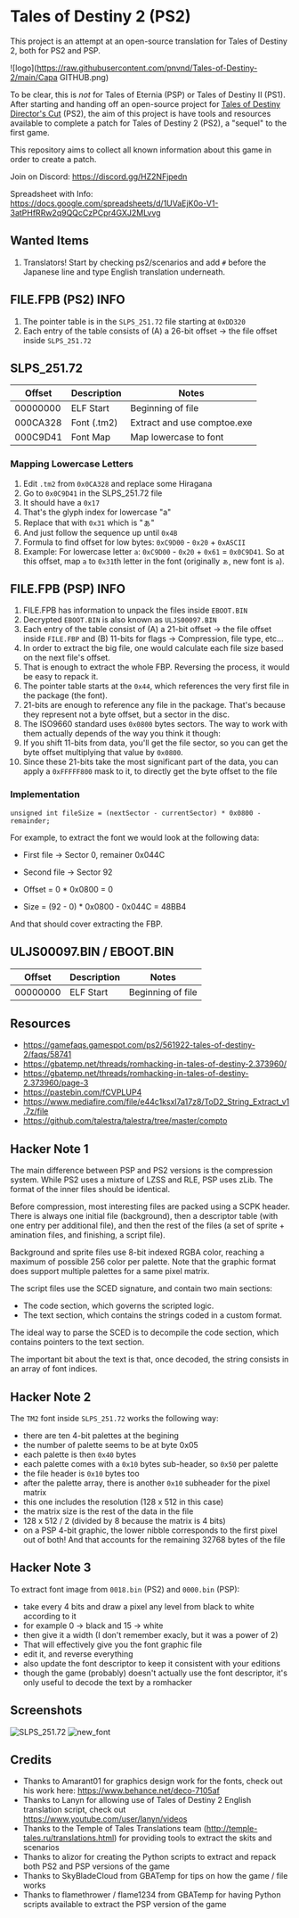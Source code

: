 # Tales of Destiny 2 (PS2)
This project is an attempt at an open-source translation for Tales of Destiny 2, both for PS2 and PSP.

![logo](https://raw.githubusercontent.com/pnvnd/Tales-of-Destiny-2/main/Capa GITHUB.png)  

To be clear, this is *not* for Tales of Eternia (PSP) or Tales of Destiny II (PS1).  
After starting and handing off an open-source project for [Tales of Destiny Director's Cut](https://github.com/furiousg4m3r/Tales-of-Destiny-DC "Tales of Destiny DC") (PS2), the aim of this project is have tools and resources available to complete a patch for Tales of Destiny 2 (PS2), a "sequel" to the first game.  


This repository aims to collect all known information about this game in order to create a patch.  

Join on Discord: https://discord.gg/HZ2NFjpedn  

Spreadsheet with Info: https://docs.google.com/spreadsheets/d/1UVaEjK0o-V1-3atPHfRRw2q9QQcCzPCpr4GXJ2MLvvg

## Wanted Items

1. Translators!  Start by checking ps2/scenarios and add `#` before the Japanese line and type English translation underneath.


## FILE.FPB (PS2) INFO
1. The pointer table is in the `SLPS_251.72` file starting at `0xDD320`
1. Each entry of the table consists of (A) a 26-bit offset -> the file offset inside `SLPS_251.72`


## SLPS_251.72

Offset   | Description | Notes
---------|-------------|----------------------
00000000 | ELF Start   | Beginning of file
000CA328 | Font (.tm2) | Extract and use comptoe.exe
000C9D41 | Font Map    | Map lowercase to font

### Mapping Lowercase Letters
1. Edit `.tm2` from `0x0CA328` and replace some Hiragana
2. Go to `0x0C9D41` in the SLPS_251.72 file
3. It should have a `0x17`
4. That's the glyph index for lowercase "a"
5. Replace that with `0x31` which is "ぁ"
6. And just follow the sequence up until `0x4B`
7. Formula to find offset for low bytes: `0xC9D00` - `0x20` + `0xASCII`
8. Example: For lowercase letter `a`: `0xC9D00` - `0x20` + `0x61` = `0x0C9D41`.  So at this offset, map `a` to `0x31`th letter in the font (originally `ぁ`, new font is `a`).

## FILE.FPB (PSP) INFO
1. FILE.FPB has information to unpack the files inside `EBOOT.BIN`
1. Decrypted `EBOOT.BIN` is also known as `ULJS00097.BIN`
1. Each entry of the table consist of (A) a 21-bit offset -> the file offset inside `FILE.FBP` and (B) 11-bits for flags -> Compression, file type, etc...
1. In order to extract the big file, one would calculate each file size based on the next file's offset. 
1. That is enough to extract the whole FBP. Reversing the process, it would be easy to repack it.
1. The pointer table starts at the `0x44`, which references the very first file in the package (the font).
1. 21-bits are enough to reference any file in the package. That's because they represent not a byte offset, but a sector in the disc. 
1. The ISO9660 standard uses `0x0800` bytes sectors. The way to work with them actually depends of the way you think it though:
1. If you shift 11-bits from data, you'll get the file sector, so you can get the byte offset multiplying that value by `0x0800`.
1. Since these 21-bits take the most significant part of the data, you can apply a `0xFFFFF800` mask to it, to directly get the byte offset to the file

### Implementation
```
unsigned int fileSize = (nextSector - currentSector) * 0x0800 - remainder;
```
For example, to extract the font we would look at the following data:

- First file -> Sector 0, remainer 0x044C
- Second file -> Sector 92

- Offset = 0 * 0x0800 = 0
- Size = (92 - 0) * 0x0800 - 0x044C = 48BB4

And that should cover extracting the FBP.


## ULJS00097.BIN / EBOOT.BIN

Offset   | Description | Notes
---------|-------------|----------------------
00000000 | ELF Start   | Beginning of file



## Resources

- https://gamefaqs.gamespot.com/ps2/561922-tales-of-destiny-2/faqs/58741
- https://gbatemp.net/threads/romhacking-in-tales-of-destiny-2.373960/
- https://gbatemp.net/threads/romhacking-in-tales-of-destiny-2.373960/page-3
- https://pastebin.com/fCVPLUP4
- https://www.mediafire.com/file/e44c1ksxl7a17z8/ToD2_String_Extract_v1.7z/file
- https://github.com/talestra/talestra/tree/master/compto


## Hacker Note 1
The main difference between PSP and PS2 versions is the compression system. While PS2 uses a mixture of LZSS and RLE, PSP uses zLib. The format of the inner files should be identical.

Before compression, most interesting files are packed using a SCPK header. There is always one initial file (background), then a descriptor table (with one entry per additional file), and then the rest of the files (a set of sprite + amination files, and finishing, a script file).

Background and sprite files use 8-bit indexed RGBA color, reaching a maximum of possible 256 color per palette. Note that the graphic format does support multiple palettes for a same pixel matrix.

The script files use the SCED signature, and contain two main sections:

- The code section, which governs the scripted logic.
- The text section, which contains the strings coded in a custom format.

The ideal way to parse the SCED is to decompile the code section, which contains pointers to the text section.

The important bit about the text is that, once decoded, the string consists in an array of font indices.

## Hacker Note 2
The `TM2` font inside `SLPS_251.72` works the following way:
- there are ten 4-bit palettes at the begining
- the number of palette seems to be at byte 0x05
- each palette is then `0x40` bytes
- each palette comes with a `0x10` bytes sub-header, so `0x50` per palette
- the file header is `0x10` bytes too
- after the palette array, there is another `0x10` subheader for the pixel matrix
- this one includes the resolution (128 x 512 in this case)
- the matrix size is the rest of the data in the file
- 128 x 512 / 2 (divided by 8 because the matrix is 4 bits)
- on a PSP 4-bit graphic, the lower nibble corresponds to the first pixel out of both!
And that accounts for the remaining 32768 bytes of the file

## Hacker Note 3
To extract font image from `0018.bin` (PS2) and `0000.bin` (PSP):
- take every 4 bits and draw a pixel any level from black to white according to it
- for example 0 -> black and 15 -> white
- then give it a width (I don't remember exacly, but it was a power of 2)
- That will effectively give you the font graphic file
- edit it, and reverse everything
- also update the font descriptor to keep it consistent with your editions
- though the game (probably) doesn't actually use the font descriptor, it's only useful to decode the text by a romhacker

## Screenshots

![SLPS_251.72](https://raw.githubusercontent.com/pnvnd/Tales-of-Destiny-2/main/tod2_slps_base.png)
![new_font](https://raw.githubusercontent.com/pnvnd/Tales-of-Destiny-2/main/current_font.png)

## Credits
- Thanks to Amarant01 for graphics design work for the fonts, check out his work here: https://www.behance.net/deco-7105af
- Thanks to Lanyn for allowing use of Tales of Destiny 2 English translation script, check out https://www.youtube.com/user/lanyn/videos
- Thanks to the Temple of Tales Translations team (http://temple-tales.ru/translations.html) for providing tools to extract the skits and scenarios
- Thanks to alizor for creating the Python scripts to extract and repack both PS2 and PSP versions of the game
- Thanks to SkyBladeCloud from GBATemp for tips on how the game / file works
- Thanks to flamethrower / flame1234 from GBATemp for having Python scripts available to extract the PSP version of the game
